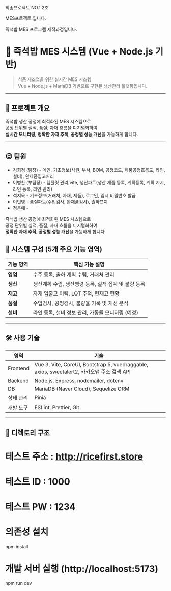 최종프로젝트 NO.1  2조

MES프로젝트 입니다.

즉석밥 MES 프로그램 제작과정입니다.

# 🍱 즉석밥 MES 시스템 (Vue + Node.js 기반)

> 식품 제조업을 위한 실시간 MES 시스템  
> Vue + Node.js + MariaDB 기반으로 구현된 생산관리 플랫폼입니다.

---

## 📌 프로젝트 개요

즉석밥 생산 공정에 최적화된 MES 시스템으로  
공정 단위별 실적, 품질, 자재 흐름을 디지털화하여  
**실시간 모니터링, 정확한 자재 추적, 공정별 성능 개선**을 가능하게 합니다.

---

## 😉 팀원
- 김희정 (팀장) - 메인, 기초정보(사원, 부서, BOM, 공정코드, 제품공정흐름도, 라인, 설비), 완제품입고처리
- 이병찬 (부팀장) - 템플릿 관리,vite, 생산파트(생산 제품 등록, 계획등록, 계획 지시, 라인 등록, 라인 관리)
- 석지욱 - 기초정보(거래처, 자재, 제품), 로그인, 임시 비밀번호 발급
- 이민영 - 품질파트(수입검사, 완재품검사), 출하표지
- 정은애 -

즉석밥 생산 공정에 최적화된 MES 시스템으로  
공정 단위별 실적, 품질, 자재 흐름을 디지털화하여  
**정확한 자재 추적, 공정별 성능 개선**을 가능하게 합니다.

## 🧩 시스템 구성 (5개 주요 기능 영역)

| 기능 영역 | 핵심 기능 설명 |
|----------|----------------|
| **영업** | 수주 등록, 출하 계획 수립, 거래처 관리 |
| **생산** | 생산계획 수립, 생산명령 등록, 실적 집계 및 불량 등록 | 
| **재고** | 자재 입출고 이력, LOT 추적, 현재고 현황 | 
| **품질** | 수입검사, 공정검사, 불량율 기록 및 개선 분석 |
| **설비** | 라인 등록, 설비 정보 관리, 가동률 모니터링 (예정) |

---



## 🛠️ 사용 기술

| 영역 | 기술 |
|------|------|
| Frontend | Vue 3, Vite, CoreUI, Bootstrap 5, vuedraggable, axios, sweetalert2, 카카오맵 주소 검색 API |
| Backend | Node.js, Express, nodemailer, dotenv |
| DB | MariaDB (Naver Cloud), Sequelize ORM |
| 상태 관리 | Pinia |
| 개발 도구 | ESLint, Prettier, Git |

---

## 📁 디렉토리 구조

# 테스트 주소 : http://ricefirst.store
# 테스트 ID : 1000
# 테스트 PW : 1234

# 의존성 설치
npm install

# 개발 서버 실행 (http://localhost:5173)
npm run dev


